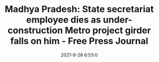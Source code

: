 ---
"title": "Madhya Pradesh: State secretariat employee dies as under-construction Metro project girder falls on him - Free Press Journal"
"date": "2021-9-28 6:53:0"
"feed_name": "GOOGLENEWSCONSTRUCTION"
"feed_website": "https://news.google.com/search?q=construction%2Bincident&hl=en-US&gl=US&ceid=US:en"
"feed_rss": "https://news.google.com/rss/search?q=construction%2Bincident&hl=en-US&gl=US&ceid=US:en"
"link": "https://www.freepressjournal.in/bhopal/madhya-pradesh-ministry-employee-dies-under-ongoing-bhopal-metro-work-dies-in-hospital"
"file": "_posts/2021-1-1-29731e54320d022989838bbf31ee8ef415730d94.md"
"accident": "0"
"drilling": "0"
"dead": "0"
"injured": "0"
"where": "unknown site"
"place": "unknown place"
---